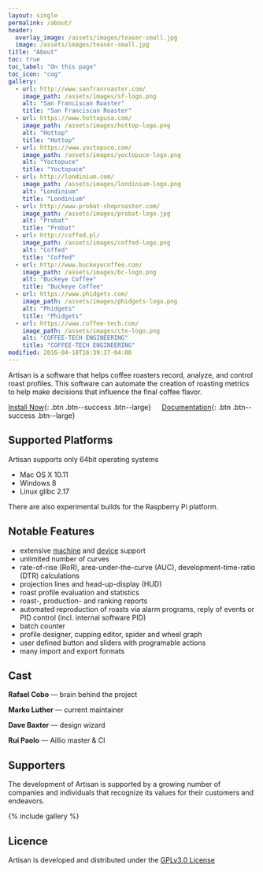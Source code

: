 ```yaml
---
layout: single
permalink: /about/
header:
  overlay_image: /assets/images/teaser-small.jpg
  image: /assets/images/teaser-small.jpg
title: "About"
toc: true
toc_label: "On this page"
toc_icon: "cog"
gallery:
  - url: http://www.sanfranroaster.com/
    image_path: /assets/images/sf-logo.png
    alt: "San Franciscan Roaster"
    title: "San Franciscan Roaster"
  - url: https://www.hottopusa.com/
    image_path: /assets/images/hottop-logo.png
    alt: "Hottop"
    title: "Hottop"
  - url: https://www.yoctopuce.com/
    image_path: /assets/images/yoctopuce-logo.png
    alt: "Yoctopuce"
    title: "Yoctopuce"
  - url: http://londinium.com/
    image_path: /assets/images/londinium-logo.png
    alt: "Londinium"
    title: "Londinium"
  - url: http://www.probat-shoproaster.com/
    image_path: /assets/images/probat-logo.jpg
    alt: "Probat"
    title: "Probat"
  - url: http://coffed.pl/
    image_path: /assets/images/coffed-logo.png
    alt: "Coffed"
    title: "Coffed"
  - url: http://www.buckeyecoffee.com/
    image_path: /assets/images/bc-logo.png
    alt: "Buckeye Coffee"
    title: "Buckeye Coffee"
  - url: https://www.phidgets.com/
    image_path: /assets/images/phidgets-logo.png
    alt: "Phidgets"
    title: "Phidgets"
  - url: https://www.coffee-tech.com/
    image_path: /assets/images/cte-logo.png
    alt: "COFFEE-TECH ENGINEERING"
    title: "COFFEE-TECH ENGINEERING"
modified: 2016-04-18T16:39:37-04:00
---
```


Artisan is a software that helps coffee roasters record, analyze, and control roast profiles. This software can automate the creation of roasting metrics to help make decisions that influence the final coffee flavor.


[Install Now]("https://github.com/artisan-roaster-scope/artisan/releases/latest"){: .btn .btn--success .btn--large}
&emsp; [Documentation](/doc/){: .btn .btn--success .btn--large}

## Supported Platforms

Artisan supports only 64bit operating systems

* Mac OS X 10.11
* Windows 8
* Linux glibc 2.17

There are also experimental builds for the Raspberry Pi platform.

## Notable Features

- extensive [machine](/machines/) and [device](/devices/) support
- unlimited number of curves
- rate-of-rise (RoR), area-under-the-curve (AUC), development-time-ratio (DTR) calculations
- projection lines and head-up-display (HUD)
- roast profile evaluation and statistics
- roast-, production- and ranking reports
- automated reproduction of roasts via alarm programs, reply of events or PID control (incl. internal software PID)
- batch counter
- profile designer, cupping editor, spider and wheel graph
- user defined button and sliders with programable actions
- many import and export formats

## Cast

__Rafael Cobo__ –– brain behind the project

__Marko Luther__ –– current maintainer

__Dave Baxter__ –– design wizard

__Rui Paolo__ –– Aillio master & CI


## Supporters

The development of Artisan is supported by a growing number of companies and individuals that recognize its values for their customers and endeavors.

{% include gallery %}

## Licence

Artisan is developed and distributed under the [GPLv3.0 License](http://www.gnu.org/copyleft/gpl.html)



